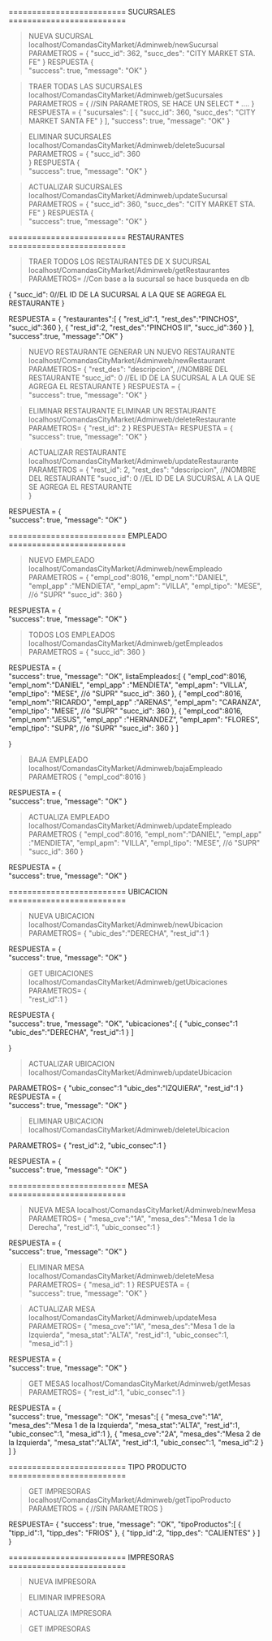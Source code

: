 ========================= 		SUCURSALES 	=========================


>NUEVA SUCURSAL
localhost/ComandasCityMarket/Adminweb/newSucursal
PARAMETROS = 
	{
    	"succ_id": 362,
    	"succ_des": "CITY MARKET STA. FE"
	}
RESPUESTA
{	
    "success": true,
    "message": "OK"
}


> TRAER TODAS LAS SUCURSALES
localhost/ComandasCityMarket/Adminweb/getSucursales
PARAMETROS =
{
	//SIN PARAMETROS, SE HACE UN SELECT * ....
}
RESPUESTA = 
{
    "sucursales": [
        {
            "succ_id": 360,
            "succ_des": "CITY MARKET SANTA FE"
        }
    ],
    "success": true,
    "message": "OK"
}

>ELIMINAR SUCURSALES
localhost/ComandasCityMarket/Adminweb/deleteSucursal
PARAMETROS = 
{
	"succ_id": 360	
}
RESPUESTA
{	
    "success": true,
    "message": "OK"
}

> ACTUALIZAR SUCURSALES
localhost/ComandasCityMarket/Adminweb/updateSucursal
PARAMETROS = 
{
    "succ_id": 360,
    "succ_des": "CITY MARKET STA. FE"
}
RESPUESTA
{	
    "success": true,
    "message": "OK"
}



========================= 		RESTAURANTES 	=========================

>TRAER TODOS LOS RESTAURANTES DE X SUCURSAL
localhost/ComandasCityMarket/Adminweb/getRestaurantes
PARAMETROS=
//Con base a la sucursal se hace busqueda en db

{ 
	"succ_id": 0//EL ID DE LA SUCURSAL A LA QUE SE AGREGA EL RESTAURANTE
}

RESPUESTA =
{
	"restaurantes":[
		  {
			"rest_id":1,
			"rest_des":"PINCHOS",
			"succ_id":360
		  },
		  {
			"rest_id":2,
			"rest_des":"PINCHOS II",
			"succ_id":360
		  }
		],
	"success":true,
	"message":"OK"
}

>NUEVO RESTAURANTE
GENERAR UN NUEVO RESTAURANTE
localhost/ComandasCityMarket/Adminweb/newRestaurant
PARAMETROS=
{
    "rest_des": "descripcion", 	//NOMBRE DEL RESTAURANTE
    "succ_id": 0				//EL ID DE LA SUCURSAL A LA QUE SE AGREGA EL RESTAURANTE
}
RESPUESTA = 
{	
    "success": true,
    "message": "OK"
}

>ELIMINAR RESTAURANTE
ELIMINAR UN RESTAURANTE
localhost/ComandasCityMarket/Adminweb/deleteRestaurante
PARAMETROS=
{
    "rest_id": 2
}
RESPUESTA=
RESPUESTA = 
{	
    "success": true,
    "message": "OK"
}

>ACTUALIZAR RESTAURANTE
localhost/ComandasCityMarket/Adminweb/updateRestaurante
PARAMETROS =
{
	"rest_id": 2,
	"rest_des": "descripcion", 	//NOMBRE DEL RESTAURANTE
	"succ_id": 0				//EL ID DE LA SUCURSAL A LA QUE SE AGREGA EL RESTAURANTE	
}

RESPUESTA = 
{	
    "success": true,
    "message": "OK"
}

========================= 		EMPLEADO 	=========================

>NUEVO EMPLEADO
localhost/ComandasCityMarket/Adminweb/newEmpleado
PARAMETROS =
{
	"empl_cod":8016,
	"empl_nom":"DANIEL",
	"empl_app" :"MENDIETA",
	"empl_apm": "VILLA",
	"empl_tipo": "MESE", //ó "SUPR"
	"succ_id": 360
}

RESPUESTA = 
{	
    "success": true,
    "message": "OK"
}


>TODOS LOS EMPLEADOS
localhost/ComandasCityMarket/Adminweb/getEmpleados
PARAMETROS =
{
	"succ_id": 360
}

RESPUESTA = 
{	
    "success": true,
    "message": "OK",
    listaEmpleados:[
		{
			"empl_cod":8016,
			"empl_nom":"DANIEL",
			"empl_app" :"MENDIETA",
			"empl_apm": "VILLA",
			"empl_tipo": "MESE", //ó "SUPR"
			"succ_id": 360
		},
		{
			"empl_cod":8016,
			"empl_nom":"RICARDO",
			"empl_app" :"ARENAS",
			"empl_apm": "CARANZA",
			"empl_tipo": "MESE", //ó "SUPR"
			"succ_id": 360
		},
		{
			"empl_cod":8016,
			"empl_nom":"JESUS",
			"empl_app" :"HERNANDEZ",
			"empl_apm": "FLORES",
			"empl_tipo": "SUPR", //ó "SUPR"
			"succ_id": 360
		}
    ]

}



>BAJA EMPLEADO
localhost/ComandasCityMarket/Adminweb/bajaEmpleado
PARAMETROS
{
	"empl_cod":8016
}

RESPUESTA = 
{	
    "success": true,
    "message": "OK"
}


>ACTUALIZA EMPLEADO
localhost/ComandasCityMarket/Adminweb/updateEmpleado
PARAMETROS
{
	"empl_cod":8016,
	"empl_nom":"DANIEL",
	"empl_app" :"MENDIETA",
	"empl_apm": "VILLA",
	"empl_tipo": "MESE", //ó "SUPR"
	"succ_id": 360
}

RESPUESTA = 
{	
    "success": true,
    "message": "OK"
}


========================= 		UBICACION   	=========================

>NUEVA UBICACION
localhost/ComandasCityMarket/Adminweb/newUbicacion
PARAMETROS=
{
	"ubic_des":"DERECHA",
	"rest_id":1
}

RESPUESTA = 
{	
    "success": true,
    "message": "OK"
}


>GET UBICACIONES
localhost/ComandasCityMarket/Adminweb/getUbicaciones
PARAMETROS=
{	
	"rest_id":1
}

RESPUESTA
{	
    "success": true,
    "message": "OK",
    "ubicaciones":[
    	{
    		"ubic_consec":1
    		"ubic_des":"DERECHA",
			"rest_id":1
    	}
    ]

}

> ACTUALIZAR UBICACION
localhost/ComandasCityMarket/Adminweb/updateUbicacion

PARAMETROS=
{
	"ubic_consec":1
	"ubic_des":"IZQUIERA",
	"rest_id":1
}
RESPUESTA = 
{	
    "success": true,
    "message": "OK"
}


>ELIMINAR UBICACION
localhost/ComandasCityMarket/Adminweb/deleteUbicacion

PARAMETROS=
{
	"rest_id":2,
	"ubic_consec":1
}

RESPUESTA = 
{	
    "success": true,
    "message": "OK"
}


========================= 			MESA 	   	=========================

>NUEVA MESA
localhost/ComandasCityMarket/Adminweb/newMesa
PARAMETROS=
{
	"mesa_cve":"1A",
	"mesa_des":"Mesa 1 de la Derecha",
	"rest_id":1,
	"ubic_consec":1
}

RESPUESTA = 
{	
    "success": true,
    "message": "OK"
}


>ELIMINAR MESA
localhost/ComandasCityMarket/Adminweb/deleteMesa
PARAMETROS=
{
	"mesa_id": 1
}
RESPUESTA = 
{	
    "success": true,
    "message": "OK"
}


>ACTUALIZAR MESA
localhost/ComandasCityMarket/Adminweb/updateMesa
PARAMETROS=
{
	"mesa_cve":"1A",
	"mesa_des":"Mesa 1 de la Izquierda",
	"mesa_stat":"ALTA",
	"rest_id":1,
	"ubic_consec":1,
	"mesa_id":1
}

RESPUESTA = 
{	
    "success": true,
    "message": "OK"
}


>GET MESAS
localhost/ComandasCityMarket/Adminweb/getMesas
PARAMETROS=
{
	"rest_id":1,
	"ubic_consec":1
}

RESPUESTA = 
{	
    "success": true,
    "message": "OK",
    "mesas":[
    	{
    		"mesa_cve":"1A",
			"mesa_des":"Mesa 1 de la Izquierda",
			"mesa_stat":"ALTA",
			"rest_id":1,
			"ubic_consec":1,
			"mesa_id":1
		},
		{
    		"mesa_cve":"2A",
			"mesa_des":"Mesa 2 de la Izquierda",
			"mesa_stat":"ALTA",
			"rest_id":1,
			"ubic_consec":1,
			"mesa_id":2
		}
    ]
}

========================= 		TIPO PRODUCTO 	   	=========================
>GET IMPRESORAS
localhost/ComandasCityMarket/Adminweb/getTipoProducto
PARAMETROS =
{
	//SIN PARAMETROS
}

RESPUESTA= 
{
	"success": true,
    "message": "OK",
    "tipoProductos":[
		{
			"tipp_id":1,
			"tipp_des": "FRIOS"
		},
		{
			"tipp_id":2,
			"tipp_des": "CALIENTES"
		}
    ]
}

========================= 		IMPRESORAS 	   	=========================
>NUEVA IMPRESORA


>ELIMINAR IMPRESORA


>ACTUALIZA IMPRESORA


>GET IMPRESORAS